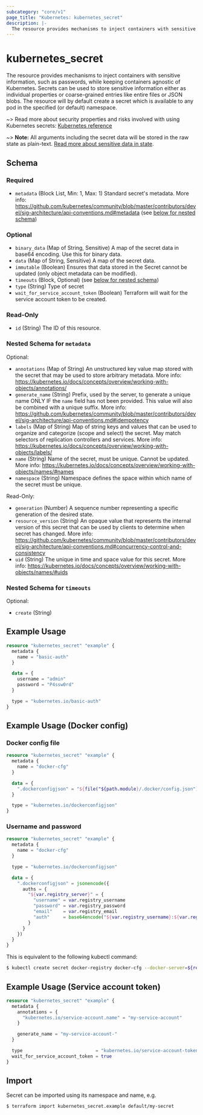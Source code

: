 ```yaml
---
subcategory: "core/v1"
page_title: "Kubernetes: kubernetes_secret"
description: |-
  The resource provides mechanisms to inject containers with sensitive information while keeping containers agnostic of Kubernetes.
---
```


# kubernetes_secret

The resource provides mechanisms to inject containers with sensitive information, such as passwords, while keeping containers agnostic of Kubernetes. Secrets can be used to store sensitive information either as individual properties or coarse-grained entries like entire files or JSON blobs. The resource will by default create a secret which is available to any pod in the specified (or default) namespace.

~> Read more about security properties and risks involved with using Kubernetes secrets: [Kubernetes reference](https://kubernetes.io/docs/concepts/configuration/secret/#information-security-for-secrets)

~> **Note:** All arguments including the secret data will be stored in the raw state as plain-text. [Read more about sensitive data in state](/docs/state/sensitive-data.html).

<!-- schema generated by tfplugindocs -->
## Schema

### Required

- `metadata` (Block List, Min: 1, Max: 1) Standard secret's metadata. More info: https://github.com/kubernetes/community/blob/master/contributors/devel/sig-architecture/api-conventions.md#metadata (see [below for nested schema](#nestedblock--metadata))

### Optional

- `binary_data` (Map of String, Sensitive) A map of the secret data in base64 encoding. Use this for binary data.
- `data` (Map of String, Sensitive) A map of the secret data.
- `immutable` (Boolean) Ensures that data stored in the Secret cannot be updated (only object metadata can be modified).
- `timeouts` (Block, Optional) (see [below for nested schema](#nestedblock--timeouts))
- `type` (String) Type of secret
- `wait_for_service_account_token` (Boolean) Terraform will wait for the service account token to be created.

### Read-Only

- `id` (String) The ID of this resource.

<a id="nestedblock--metadata"></a>
### Nested Schema for `metadata`

Optional:

- `annotations` (Map of String) An unstructured key value map stored with the secret that may be used to store arbitrary metadata. More info: https://kubernetes.io/docs/concepts/overview/working-with-objects/annotations/
- `generate_name` (String) Prefix, used by the server, to generate a unique name ONLY IF the `name` field has not been provided. This value will also be combined with a unique suffix. More info: https://github.com/kubernetes/community/blob/master/contributors/devel/sig-architecture/api-conventions.md#idempotency
- `labels` (Map of String) Map of string keys and values that can be used to organize and categorize (scope and select) the secret. May match selectors of replication controllers and services. More info: https://kubernetes.io/docs/concepts/overview/working-with-objects/labels/
- `name` (String) Name of the secret, must be unique. Cannot be updated. More info: https://kubernetes.io/docs/concepts/overview/working-with-objects/names/#names
- `namespace` (String) Namespace defines the space within which name of the secret must be unique.

Read-Only:

- `generation` (Number) A sequence number representing a specific generation of the desired state.
- `resource_version` (String) An opaque value that represents the internal version of this secret that can be used by clients to determine when secret has changed. More info: https://github.com/kubernetes/community/blob/master/contributors/devel/sig-architecture/api-conventions.md#concurrency-control-and-consistency
- `uid` (String) The unique in time and space value for this secret. More info: https://kubernetes.io/docs/concepts/overview/working-with-objects/names/#uids


<a id="nestedblock--timeouts"></a>
### Nested Schema for `timeouts`

Optional:

- `create` (String)




## Example Usage

```terraform
resource "kubernetes_secret" "example" {
  metadata {
    name = "basic-auth"
  }

  data = {
    username = "admin"
    password = "P4ssw0rd"
  }

  type = "kubernetes.io/basic-auth"
}
```

## Example Usage (Docker config)

### Docker config file

```terraform
resource "kubernetes_secret" "example" {
  metadata {
    name = "docker-cfg"
  }

  data = {
    ".dockerconfigjson" = "${file("${path.module}/.docker/config.json")}"
  }

  type = "kubernetes.io/dockerconfigjson"
}
```

### Username and password

```terraform
resource "kubernetes_secret" "example" {
  metadata {
    name = "docker-cfg"
  }

  type = "kubernetes.io/dockerconfigjson"

  data = {
    ".dockerconfigjson" = jsonencode({
      auths = {
        "${var.registry_server}" = {
          "username" = var.registry_username
          "password" = var.registry_password
          "email"    = var.registry_email
          "auth"     = base64encode("${var.registry_username}:${var.registry_password}")
        }
      }
    })
  }
}
```

This is equivalent to the following kubectl command:

```sh
$ kubectl create secret docker-registry docker-cfg --docker-server=${registry_server} --docker-username=${registry_username} --docker-password=${registry_password} --docker-email=${registry_email}
```

## Example Usage (Service account token)

```terraform
resource "kubernetes_secret" "example" {
  metadata {
    annotations = {
      "kubernetes.io/service-account.name" = "my-service-account"
    }

    generate_name = "my-service-account-"
  }

  type                           = "kubernetes.io/service-account-token"
  wait_for_service_account_token = true
}
```

## Import

Secret can be imported using its namespace and name, e.g.

```
$ terraform import kubernetes_secret.example default/my-secret
```
